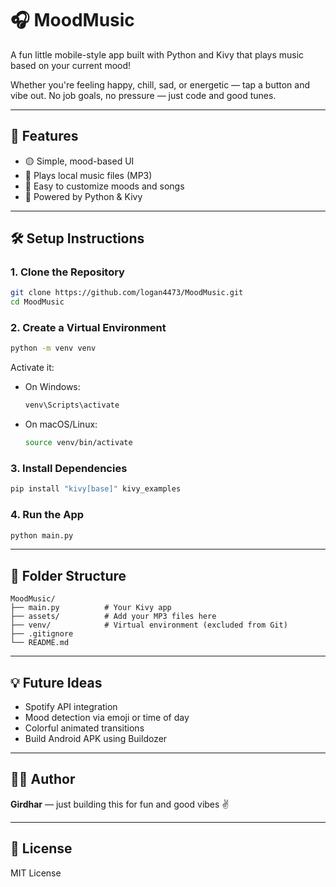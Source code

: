 # 🎧 MoodMusic

A fun little mobile-style app built with Python and Kivy that plays music based on your current mood!

Whether you're feeling happy, chill, sad, or energetic — tap a button and vibe out. No job goals, no pressure — just code and good tunes.

---

## 🚀 Features

- 🟡 Simple, mood-based UI
- 🎵 Plays local music files (MP3)
- 🎨 Easy to customize moods and songs
- 🐍 Powered by Python & Kivy

---

## 🛠️ Setup Instructions

### 1. Clone the Repository

```bash
git clone https://github.com/logan4473/MoodMusic.git
cd MoodMusic
```

### 2. Create a Virtual Environment

```bash
python -m venv venv
```

Activate it:

- On Windows:
  ```bash
  venv\Scripts\activate
  ```
- On macOS/Linux:
  ```bash
  source venv/bin/activate
  ```

### 3. Install Dependencies

```bash
pip install "kivy[base]" kivy_examples
```

### 4. Run the App

```bash
python main.py
```

---

## 📂 Folder Structure

```text
MoodMusic/
├── main.py          # Your Kivy app
├── assets/          # Add your MP3 files here
├── venv/            # Virtual environment (excluded from Git)
├── .gitignore
└── README.md
```

---

## 💡 Future Ideas

- Spotify API integration
- Mood detection via emoji or time of day
- Colorful animated transitions
- Build Android APK using Buildozer

---

## 🧑‍💻 Author

**Girdhar** — just building this for fun and good vibes ✌️

---

## 📝 License

MIT License
